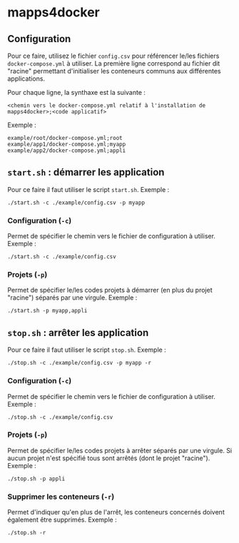 # mapps4docker

## Configuration
Pour ce faire, utilisez le fichier `config.csv` pour référencer le/les fichiers
`docker-compose.yml` à utiliser. La première ligne correspond au fichier dit "racine"
permettant d'initialiser les conteneurs communs aux différentes applications.

Pour chaque ligne, la synthaxe est la suivante :
```csv
<chemin vers le docker-compose.yml relatif à l'installation de mapps4docker>;<code applicatif>
```

Exemple :
```csv
example/root/docker-compose.yml;root
example/app1/docker-compose.yml;myapp
example/app2/docker-compose.yml;appli
```

## `start.sh` : démarrer les application
Pour ce faire il faut utiliser le script `start.sh`.
Exemple :
```shell
./start.sh -c ./example/config.csv -p myapp
```

### Configuration (`-c`)
Permet de spécifier le chemin vers le fichier de configuration à utiliser.
Exemple :
```shell
./start.sh -c ./example/config.csv
```

### Projets (`-p`)
Permet de spécifier le/les codes projets à démarrer (en plus du projet "racine") séparés par une virgule.
Exemple :
```shell
./start.sh -p myapp,appli
```

## `stop.sh` : arrêter les application
Pour ce faire il faut utiliser le script `stop.sh`.
Exemple :
```shell
./stop.sh -c ./example/config.csv -p myapp -r
```

### Configuration (`-c`)
Permet de spécifier le chemin vers le fichier de configuration à utiliser.
Exemple :
```shell
./stop.sh -c ./example/config.csv
```

### Projets (`-p`)
Permet de spécifier le/les codes projets à arrêter séparés par une virgule. Si aucun projet n'est spécifié tous sont arrêtés (dont le projet "racine").
Exemple :
```shell
./stop.sh -p appli
```

### Supprimer les conteneurs (`-r`)
Permet d'indiquer qu'en plus de l'arrêt, les conteneurs concernés doivent également être supprimés.
Exemple :
```shell
./stop.sh -r
```
